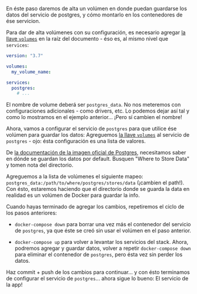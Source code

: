 En éste paso daremos de alta un volúmen en donde puedan guardarse los datos
del servicio de postgres, y cómo montarlo en los contenedores de ése servicion.

Para dar de alta volúmenes con su configuración, es necesario agregar
[la llave `volumes`](https://docs.docker.com/compose/compose-file/#volume-configuration-reference) en la raíz
del documento - éso es, al mismo nivel que `services`:

```yaml
version: "3.7"

volumes:
  my_volume_name:

services:
  postgres:
    # ...
```

El nombre de volume deberá ser `postgres_data`. No nos meteremos con
configuraciones adicionales - como drivers, etc. Lo podemos dejar así tal y como
lo mostramos en el ejemplo anterior... ¡Pero sí cambien el nombre!

Ahora, vamos a configurar el servicio de `postgres` para que utilice ése volúmen
para guardar los datos: Agreguemos [la llave `volumes`](https://docs.docker.com/compose/compose-file/#volumes)
al servicio de `postgres` - ojo: ésta configuración es una lista de valores.

De [la documentación de la imagen oficial de Postgres](https://hub.docker.com/_/postgres),
necesitamos saber en dónde se guardan los datos por default. Busquen "Where to
Store Data" y tomen nota del directorio.

Agreguemos a la lista de volúmenes el siguiente mapeo: 
`postgres_data:/path/to/where/postgres/stores/data` (¡cambien el path!). Con
ésto, estaremos haciendo que el directorio donde se guarda la data en realidad
es un volúmen de Docker para guardar la info.


Cuando hayas terminado de agregar los cambios, repetiremos el ciclo de los pasos
anteriores:

- `docker-compose down` para borrar una vez más el contenedor del servicio de
  `postgres`, ya que éste se creó sin usar el volúmen en el paso anterior.

- `docker-compose up` para volver a levantar los servicios del stack. Ahora,
  podremos agregar y guardar datos, volver a repetir `docker-compose down` para
  eliminar el contenedor de `postgres`, pero ésta vez sin perder los datos.

Haz commit + push de los cambios para continuar... y con ésto terminamos de
configurar el servicio de `postgres`... ahora sigue lo bueno: El servicio de la
app!
